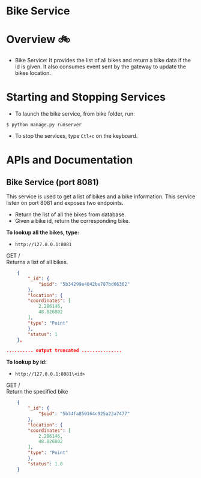 # Bike Service

Overview :bike:
========

* Bike Service: It provides the list of all bikes and return a bike data if the id is given. It also consumes event sent by the gateway to update the bikes location.




Starting and Stopping Services
==============================

* To launch the bike service, from bike folder, run:
```
$ python manage.py runserver
```

* To stop the services, type `Ctl+c` on the keyboard.




APIs and Documentation
======================

## Bike Service (port 8081)

This service is used to get a list of bikes and a bike information. This service listen on port 8081 and exposes two endpoints.

* Return the list of all the bikes from database.
* Given a bike id, return the corresponding bike.



**To lookup all the bikes, type:**  
* `http://127.0.0.1:8081`  

GET /  
Returns a list of all bikes.  

```json
    {
        "_id": {
            "$oid": "5b34299e4042be787bd66362"
        }, 
        "location": {
        "coordinates": [
            2.286146, 
            48.826802
        ], 
        "type": "Point"
        }, 
        "status": 1
    }, 

.......... output truncated ...............
```


**To lookup by id:**  
* `http://127.0.0.1:8081\<id>`  

GET /  
Return the specified bike   

```json
    {
        "_id": {
            "$oid": "5b34fa850164c925a23a7477"
        }, 
        "location": {
        "coordinates": [
            2.286146, 
            48.826802
        ], 
        "type": "Point"
        }, 
        "status": 1.0
    }
```



